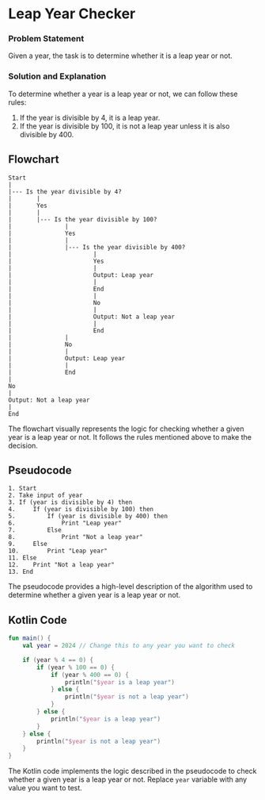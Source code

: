# Leap Year Checker

### Problem Statement

Given a year, the task is to determine whether it is a leap year or not.

### Solution and Explanation

To determine whether a year is a leap year or not, we can follow these rules:
1. If the year is divisible by 4, it is a leap year.
2. If the year is divisible by 100, it is not a leap year unless it is also divisible by 400.

## Flowchart

```
Start
|
|--- Is the year divisible by 4?
|       |
|       Yes
|       |
|       |--- Is the year divisible by 100?
|               |
|               Yes
|               |
|               |--- Is the year divisible by 400?
|                       |
|                       Yes
|                       |
|                       Output: Leap year
|                       |
|                       End
|                       |
|                       No
|                       |
|                       Output: Not a leap year
|                       |
|                       End
|               |
|               No
|               |
|               Output: Leap year
|               |
|               End
|
No
|
Output: Not a leap year
|
End
```

The flowchart visually represents the logic for checking whether a given year is a leap year or not. It follows the rules mentioned above to make the decision.

## Pseudocode

```
1. Start
2. Take input of year
3. If (year is divisible by 4) then
4.     If (year is divisible by 100) then
5.         If (year is divisible by 400) then
6.             Print "Leap year"
7.         Else
8.             Print "Not a leap year"
9.     Else
10.        Print "Leap year"
11. Else
12.    Print "Not a leap year"
13. End
```

The pseudocode provides a high-level description of the algorithm used to determine whether a given year is a leap year or not.

## Kotlin Code

```kotlin
fun main() {
    val year = 2024 // Change this to any year you want to check

    if (year % 4 == 0) {
        if (year % 100 == 0) {
            if (year % 400 == 0) {
                println("$year is a leap year")
            } else {
                println("$year is not a leap year")
            }
        } else {
            println("$year is a leap year")
        }
    } else {
        println("$year is not a leap year")
    }
}
```

The Kotlin code implements the logic described in the pseudocode to check whether a given year is a leap year or not. Replace `year` variable with any value you want to test.